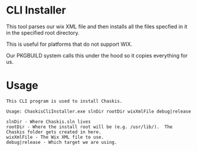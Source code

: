 ﻿CLI Installer
==============

This tool parses our wix XML file and then installs all the files specfied in it in the specified root directory.

This is useful for platforms that do not support WIX.

Our PKGBUILD system calls this under the hood so it copies everything for us.

Usage
======

```
This CLI program is used to install Chaskis.

Usage: ChaskisCliInstaller.exe slnDir rootDir wixXmlFile debug|release

slnDir - Where Chaskis.sln lives
rootDir - Where the install root will be (e.g. /usr/lib/).  The Chaskis folder gets created in here.
wixXmlFile - The Wix XML file to use.
debug|release - Which target we are using.
```
